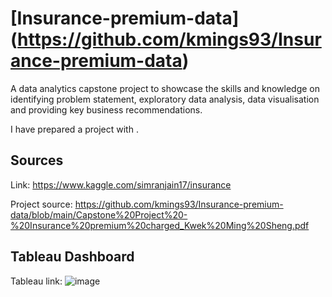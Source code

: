 # [Insurance-premium-data] (https://github.com/kmings93/Insurance-premium-data)
A data analytics capstone project to showcase the skills and knowledge on identifying problem statement, exploratory data analysis, data visualisation and providing key business recommendations.

I have prepared a project with .

## Sources
Link: https://www.kaggle.com/simranjain17/insurance 

Project source: https://github.com/kmings93/Insurance-premium-data/blob/main/Capstone%20Project%20-%20Insurance%20premium%20charged_Kwek%20Ming%20Sheng.pdf

## Tableau Dashboard
Tableau link: 
![image](https://user-images.githubusercontent.com/95040177/172092395-d67bd072-1930-4008-9183-26da838f5bc0.png)

